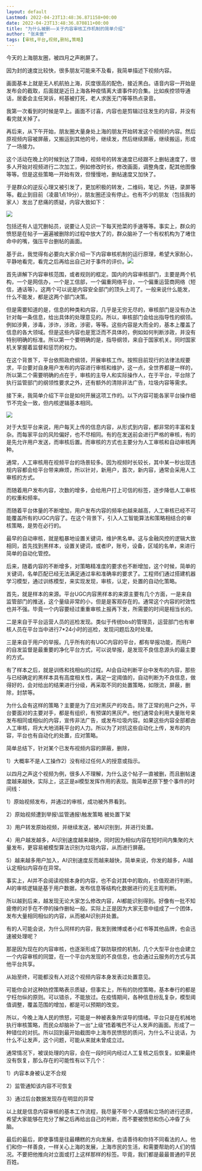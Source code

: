```yaml
---
layout: default
Lastmod: 2022-04-23T13:48:36.871158+00:00
date: 2022-04-23T13:48:36.870811+00:00
title: "为什么被删——关于内容审核工作机制的简单介绍"
author: "张未傲"
tags: [审核,平台,视频,删帖,策略]
---
```


今天的上海朋友圈，被四月之声刷屏了。

因为封的速度比较快，很多朋友可能来不及看，我简单描述下视频内容。

画面基本上就是无人机航拍上海，灰度很高的配色，接近黑白。语音内容一开始是发布会的截取，后面就是近日上海各种疫情离大谱事件的合集。比如疾控领导通话，居委会主任哭诉，柯基被打死，老人求医无门等等热点录音。

我第一次看到的时候是早上。画面不讨喜，内容也是剪辑过往发生的内容，并没有看完就关掉了。

再后来，从下午开始，朋友圈大量身处上海的朋友开始转发这个视频的内容。然后原视频内容被屏蔽，又搬运到其他的号，继续发，然后继续屏蔽，继续搬运，形成了一场接力。

这个活动在晚上的时候到达了顶峰，视频号的转发速度已经跟不上删帖速度了，很多人开始对视频进行二次加工，例如修改时长，修改画面，调整角度，配其他图像等等。但是这些策略一开始有效，但慢慢地，删帖速度又加快了。

于是群众的逆反心理又被引发了，更加积极的转发，二维码，笔记，外链，录屏等等。截止到目前（凌晨1点19分），朋友圈还没有停止。也有不少的朋友（包括我的家人）发出了悲痛的质疑，内容大致如下：

![](https://images.weserv.nl/?url=https%3A//mmbiz.qpic.cn/mmbiz_jpg/3s6mjCszstPRpgLOJfZu9Dia0IWLTibrCufTGvQvDRPVUWRJyW2iafsolFRVNibSyQ2IibKpa6ZH7MItvibnekkUBfSA/640%3Fwx_fmt%3Djpeg)

包括还有人诅咒删帖员，说要让人见识一下每天抢菜的手速等等。事实上，群众的愤怒是在帖子一遍遍被删除的过程中放大了的，群众脑补了一个有权机构为了堵住命中的嘴，强压平台删帖的画面。

基于此，我觉得有必要向大家介绍一下内容审核机制的运行原理，希望大家耐心，平静地看完，看完之后再给出自己对于事件的评价。![](https://images.weserv.nl/?url=https%3A//mmbiz.qpic.cn/mmbiz_png/3s6mjCszstPRpgLOJfZu9Dia0IWLTibrCuEaJia9pb8Uia8K9b0bdEWzaZ94VMqyHXITySSqU978ibrDYkSGTrM70sg/640%3Fwx_fmt%3Dpng)

首先讲解下内容审核范围，或者规则的框定。国内的内容审核部门，主要是两个机构，一个是网信办，一个是工信部，一个偏重网络平台，一个偏重运营商网络（短信，通话等）。这两个可以说是内容安全部门的顶头上司了。一般来说什么能发，什么不能发，都是这两个部门决策。

但是需要知道的是，信息的种类和内容，几乎是无穷无尽的，审核部门是没有办法针对每一条信息，给出具体的处理意见的。所以，审核部门会给出指导性的纲领。例如涉黄，涉毒，涉诈，涉政，涉密，等等。这些内容是大而全的，基本上覆盖了信息的各大领域。但是这些内容也是宽泛而不具体的，例如如何判断涉政，并没有特别明确的标准。所以第一个要明确的是，指导纲领，来自于国家机关。同时国家机关掌握着监督和惩罚的权力。

在这个背景下，平台依照政府纲领，开展审核工作。按照目前现行的法律法规要求，平台要对自身用户发布的内容进行审核和维护，这一点，全世界都是一样的，所以第二个需要明确的点在于，审核的主导人和实际操作人，在于平台，平台除了执行监管部门的纲领性要求之外，还有额外的清除非法广告，垃圾内容等需求。

接下来，我简单介绍下平台是如何开展这项工作的。以下内容可能各家平台操作细节不完全一致，但内核逻辑基本相同。

![](https://images.weserv.nl/?url=https%3A//mmbiz.qpic.cn/mmbiz_jpg/3s6mjCszstPRpgLOJfZu9Dia0IWLTibrCuHM6rFav1NErdiaJ7ich3LU6iauicMkw7pz8fH4CYIRKiaY2TWNboaynXwLQ/640%3Fwx_fmt%3Djpeg)

对于大型平台来说，用户每天上传的信息内容，从形式到内容，都非常的丰富和复杂。而每家平台的风险偏好，也不尽相同。有的在发送前会进行严格的审核，有的是先允许用户发送，而审核后置。而审核的方式也主要分为人工审核和自动审核两种。

通常，人工审核用在视频平台的场景较多。因为视频时长较长，其中某一秒出现违规内容都会给平台带来麻烦，所以针对，新用户，首次，新内容，通常会采用人工审核的方式。

而随着用户发布内容，次数的增多，会给用户打上可信的标签，逐步降低人工审核的权重和频率。

而随着平台体量的不断增加，用户发布内容的频率也越来越高，人工审核已经不可能覆盖所有的UGC内容了。在这个背景下，引入人工智能算法和策略相结合的审核策略，是势在必行的。

最早的自动审核，就是粗暴地设置关键词，维护黑名单。这与金融风控的逻辑大致相同，首先找到黑样本，设置关键词，或者IP，账号，设备，区域的名单，来进行简单的自动化管控。

后来，随着内容的不断增多，对策略精准度的要求也不断增加，这个时候，简单的关键词，名单匹配已经无法满足通过率和准确率的要求了。工程师们通过搭建机器学习模型，通过训练模型，来实现发现，审核，认定，处置的自动化策略。

首先，就是样本的来源。平台UGC内容黑样本的来源主要有几个方面，一是来自监管部门的推送，这个量级非常的小，但是是客观存在的。通常这个内容的时效性也并不强。毕竟一个内容要经过重重审核上报再下发，所需要的时间是相当长的。

二是来自于平台运营人员的巡检发现。类似于传统bbs的管理员，运营部门也有审核人员在平台当中进行7\*24小时的巡检，发现问题后及时处理。

三是来自于用户的举报。几乎所有的有UGC内容的平台，都有举报功能，而用户的自发监督是最重要的净化平台方式，可以说举报，是发现不良信息源头的最主要的方式。

有了样本之后，就是训练和找相似的过程。AI会自动判断平台中发布的内容，那些与已经确定的黑样本具有高度相关性，满足一定阈值的，自动判断为不良信息，做得好的，会对给出的结果进行分级，再采取不同的处置策略，如限流，屏蔽，删除，封禁等。

为什么会有这样的策略？主要是为了应对黑灰产的攻击。除了正常的用户之外，平台要面对的主要对手，都是有组织，有预谋的黑灰产。他们通常会利用大量账号来发布相同或相似的内容，宣传非法广告，或发布垃圾内容。如果这些内容全部都由人工审核，将大大地消耗平台的人力。所以为了对抗这些自动化上传，发布的内容，平台也有自动化的处置，应对策略。

简单总结下，针对某个已发布视频内容的屏蔽，删除，

1）大概率不是人工操作2）没有经过任何人的授意或指示。

以四月之声这个视频为例，很多人不理解，为什么这个帖子一直被删，而且删帖速度越来越快，实际上，这正是ai模型发挥作用的表现。我简单还原下整个事件的时间线：

1）原始视频发布，并通过的审核，成功被外界看到。

2）原始视频遭到举报\\监管通报\\触发策略 被处置下架

3）用户转发原始视频，并继续发送，被AI识别到，并进行处置。

4）用户越发越多，AI识别速度越来越快，同时因为相似内容在短时间内集聚的大量发布，更容易被模型算法识别为垃圾内容，从而进行屏蔽。

5）越来越多用户加入，AI识别速度反而越来越快，简单来说，你发的越多，AI越认定相似内容存在异常。

事实上，AI并不会阅读视频本身的内容，也不会对其中的取向，价值观进行判断。AI的审核逻辑是基于用户数据，发布信息等结构化数据进行的无主观判断。

所以越到后来，越发现无论大家怎么修改内容，AI都能识别得到。好像有一批不知疲倦的对手在不停的操作删帖一般。实际上正是因为大家无意中组成了一个团体，发布大量相同相似的内容，从而被AI识别并处置。

有的人可能会说，为什么同样的内容，我发到微博或者小红书等其他品牌，也会迅速被处理呢？

那是因为现在的内容审核，也逐渐形成了联防联控的机制，几个大型平台也会建立一个内容审核的同盟，在一个平台内发现的不良信息，也会通过云服务的方式与其他平台共享。

从始至终，可能都没有人对这个视频内容本身发表过处置意见。

可能你会对这种防控策略表示质疑，但事实上，所有的防控策略，基本奉行的都是宁枉勿纵的原则。可以错杀，不能放过。在疫情期间，各种信息纷乱复杂，模型阈值调整，覆盖范围的增加，都是可以预期的改变。

所以，今晚上海人民的愤怒，可能是一种被表象所误导的情绪。平台只是在机械地执行审核策略，而民众却脑补了一出“上级”捂着嘴巴不让人发声的画面。形成了一种错位的对抗。所以回到最开始截图中上海市民愤怒的质问，为什么不让说话，为什么不让发声，这个问题，可能从来就未曾成立过。

通常情况下，被误处理的内容，会在一段时间内经过人工复核之后恢复。如果最终没有恢复，那么存在的可能性有以下几个：

1）内容本身被认定不合规

2）监管通知该内容不可恢复

3）通过后台数据发现存在明显的异常

以上就是信息内容审核的基本工作流程，我尽量不带个人感情和立场的进行还原，希望大家能够在充分了解之后再给出自己的判断，而不要被愤怒和伤心冲昏了头脑。

最后的最后，即使事情是往最糟糕的方向发展，也请善待和你持不同看法的人。他们和你一样善良，一样关心上海的发展，上海市民的生活，和需要帮助的人们的情况。不要把他推向对立面或打上这样那样的标签。毕竟，我们都是最最普通的平民百姓。

